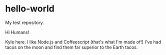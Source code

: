 # hello-world
My test repository.

Hi Humans!

Kyle here. I like Node.js and Coffeescript (that's what I'm made of!)
I've had tacos on the moon and find them far superior to the Earth tacos.
